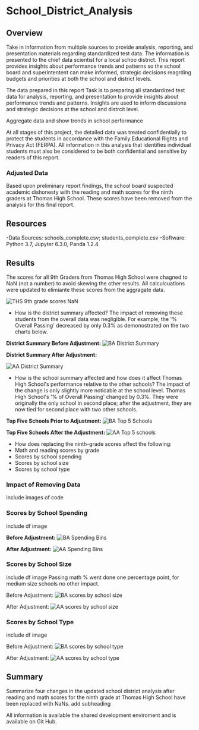# School_District_Analysis


## Overview

Take in information from multiple sources to provide analysis, reporting, and  presentation materials regarding standardized test data. The information is presented to the chief data scientist for a local schoo district.  This report provides insights about performance trends and patterns so the school board and superintentent can make informed, strategic decisions reagrding budgets and priorities at both the school and district levels. 

The data prepared in this report 
Task is to preparing all standardized test data for analysis, reporting, and presentation to provide insights about performance trends and patterns.  Insights are used to inform discussions and strategic decisions at the school and distrcit level.  

Aggregate data and show trends in school performance

At all stages of this project, the detailed data was treated confidentially to protect the students in accordance with the Family Educational Rights and Privacy Act (FERPA). All information in this analysis that identifies individual students must also be considered to be both confidential and sensitive by readers of this report.   

### Adjusted Data
Based upon preliminary report findings, the school board suspected academic dishonesty with the reading and math scores for the ninth graders at Thomas High School. These scores have been removed from the analysis for this final report. 

## Resources
-Data Sources: schools_complete.csv; students_complete.csv
-Software: Python 3.7, Jupyter 6.3.0, Panda 1.2.4

## Results
The scores for all 9th Graders from Thomas High School were chagned to NaN (not a number) to avoid skewing the other results. All calculcuations were updated to elimiante these scores from the aggragate data. 

![THS 9th grade scores NaN](https://user-images.githubusercontent.com/90162669/137651818-8d0e53ba-d4ab-455a-9e2e-39d07b01bf9b.png)

- How is the district summary affected?
The impact of removing these students from the overall data was negligible. For example, the '% Overall Passing' decreased by only 0.3% as demonostrated on the two charts below. 

**District Summary Before Adjustment:**
![BA District Summary](https://user-images.githubusercontent.com/90162669/138365206-b02b7b8b-7644-4db5-9d5a-da8207d8bc3c.png)


**District Summary After Adjustment:**

![AA District Summary](https://user-images.githubusercontent.com/90162669/138365232-a9442985-ab35-4849-b831-7e05b1b78ae1.png)


- How is the school summary affected and how does it affect Thomas High School's performance relative to the other schools?
The impact of the change is only slightly more noticable at the school level. Thomas High School's '% of Overall Passing' changed by 0.3%.  They were originally the only school in second place;  after the adjustment, they are now tied for second place with two other schools. 

**Top Five Schools Prior to Adjustment:**
![BA Top 5 Schools](https://user-images.githubusercontent.com/90162669/138364802-c966e960-295b-42b6-ad18-66f842ee7be6.png)


**Top Five Schools After the Adjustment:**
![AA Top 5 schools](https://user-images.githubusercontent.com/90162669/138364782-8d7172a3-0837-46d9-9a55-6026d1376880.png)


- How does replacing the ninth-grade scores affect the following:
- Math and reading scores by grade
- Scores by school spending
- Scores by school size
- Scores by school type




### Impact of Removing Data
include images of code

### Scores by School Spending
include df image

**Before Adjustment:**
![BA Spending Bins](https://user-images.githubusercontent.com/90162669/138526015-cc603467-2671-4c1b-a450-b73c433de43f.png)


**After Adjustment:**
![AA Spending Bins](https://user-images.githubusercontent.com/90162669/138526032-f41711a3-a761-4c11-8730-ac2069234e71.png)



### Scores by School Size
include df image   Passing math % went done one percentage point, for medium size schools no other impact. 

Before Adjustment:
![BA scores by school size](https://user-images.githubusercontent.com/90162669/138526833-4f7bd9b2-a1f8-42ff-8ed7-87957f298e9f.png)


After Adjustment:
![AA scores by school size](https://user-images.githubusercontent.com/90162669/138526841-9f5a2184-941c-4a81-a8a9-38ab92c6780b.png)


### Scores by School Type
include df image

Before Adjustment:
![BA scores by school type](https://user-images.githubusercontent.com/90162669/138527523-6ac37fdc-1b44-47cf-8844-6bdc844f6f65.png)


After Adjustment:
![AA scores by school type](https://user-images.githubusercontent.com/90162669/138527515-a55e0b5c-ff66-4a64-9ff9-b397024be177.png)



## Summary
Summarize four changes in the updated school district analysis after reading and math scores for the ninth grade at Thomas High School have been replaced with NaNs.
add subheading 

All information is available the shared development enviroment and is available on Git Hub.

